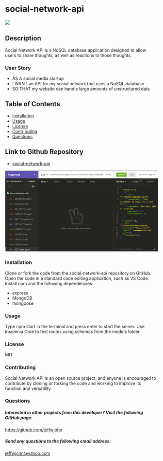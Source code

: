 # social-network-api
![](https://img.shields.io/badge/License-MIT-blue.svg)
## Description 
Social Network API is a NoSQL database application designed to allow users to share thoughts, as well as reactions to those thoughts. 

### User Story
* AS A social media startup
* I WANT an API for my social network that uses a NoSQL database
* SO THAT my website can handle large amounts of unstructured data

## Table of Contents
* [Installation](#installation) 
* [Usage](#usage) 
* [License](#license) 
* [Contributing](#contributing)
* [Questions](#questions)

## Link to Github Repository
* [social-network-api](https://github.com/jeffwjohn/social-network-api)

![Screenshot](public/images/screenshot.png)
 
### Installation
  Clone or fork the code from the social-network-api repository on GitHub. Open the code in a standard code editing application, such as VS Code. Install npm and the following dependencies: 
  * express
  * MongoDB
  * mongoose

### Usage
 Type npm start in the terminal and press enter to start the server. Use Insomnia Core to test routes using schemas from the models folder.

### License
  MIT
### Contributing
Social Network API is an open source project, and anyone is encouraged to contribute by cloning or forking the code and working to improve its function and versatility.

### Questions
    
##### Interested in other projects from this developer? Visit the following GitHub page:
https://github.com/jeffwjohn
    
##### Send any questions to the following email address:
jeffwjohn@yahoo.com